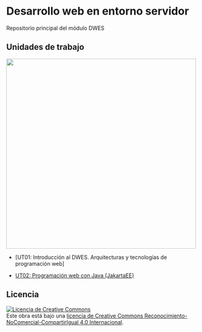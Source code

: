 # Desarrollo web en entorno servidor

Repositorio principal del módulo DWES


## Unidades de trabajo


<img src="https://github.com/user-attachments/assets/91788d63-bf9f-450a-8b6c-a50c4947217a" height="500px"/>

- [UT01: Introducción al DWES. Arquitecturas y tecnologías de programación web]

- [UT02: Programación web con Java (JakartaEE)](https://github.com/profeMelola/DWES-02-2024-25)






## Licencia

<a rel="license" href="http://creativecommons.org/licenses/by-nc-sa/4.0/"><img alt="Licencia de Creative Commons" style="border-width:0" src="https://i.creativecommons.org/l/by-nc-sa/4.0/88x31.png" /></a><br />Este obra está bajo una <a rel="license" href="http://creativecommons.org/licenses/by-nc-sa/4.0/">licencia de Creative Commons Reconocimiento-NoComercial-CompartirIgual 4.0 Internacional</a>.
